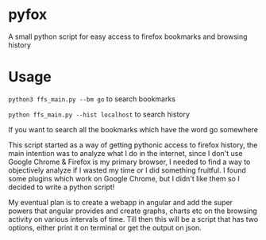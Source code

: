 # pyfox
A small python script for easy access to firefox bookmarks and browsing history

Usage
=======

`python3 ffs_main.py --bm go` to search bookmarks

`python ffs_main.py --hist localhost` to search history

If you want to search all the bookmarks which have the word go somewhere

This script started as a way of getting pythonic access to firefox history, the main intention was to analyze what I do in the internet, since I don't use Google Chrome & Firefox is my primary browser, I needed to find a way to objectively analyze if I wasted my time or I did something fruitful. I found some plugins which work on Google Chrome, but I didn't like them so I decided to write a python script!

My eventual plan is to create a webapp in angular and add the super powers that angular provides and create graphs, charts etc on the browsing activity on various intervals of time. Till then this will be a script that has two options, either print it on terminal or get the output on json.
